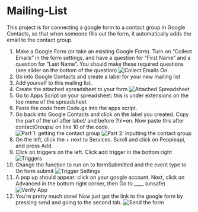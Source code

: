 # Mailing-List

This project is for connecting a google form to a contact group in Google Contacts, so that when someone fills out the form, it automatically adds the email to the contact group. 

1. Make a Google Form (or take an existing Google Form). Turn on “Collect Emails” in the form settings, and have a question for “First Name” and a question for “Last Name”. You should make these required questions (see slider on the bottom of the question)
![Collect Emails On](https://i.ibb.co/LdkC5nL/Fig-1-collect-emails-on.png)
2. Go into Google Contacts and create a label for your new mailing list
3. Add yourself to this mailing list.
4. Create the attached spreadsheet to your form
![Attached Spreadsheet](https://i.ibb.co/Zd5YZgt/attached-spreadsheet.png)
5. Go to Apps Script on your spreadsheet: this is under extensions on the top menu of the spreadsheet
6. Paste the code from Code.gs into the apps script. 
7. Go back into Google Contacts and click on the label you created. Copy the part of the url after label/ and before ?hl=en. Now paste this after contactGroups/ on line 10 of the code.
![Part 1: getting the contact group](https://i.ibb.co/ryB9LzP/contactgroupid.png)
![Part 2: inputting the contact group](https://i.ibb.co/MN7kj3H/input-group-id.png)
8. On the left, click the + next to Services. Scroll and click on Peopleapi, and press Add.
9. Click on triggers on the left. Click add trigger in the bottom right
![Triggers](https://i.ibb.co/PhGwZ6z/trigger.png)
10. Change the function to run on to formSubmitted and the event type to On form submit
![Trigger Settings](https://i.ibb.co/pR1Y7yn/trigger-settings.png)
11. A pop up should appear: click on your google account. Next, click on Advanced in the bottom right corner, then Go to ____ (unsafe)
![Verify App](https://i.ibb.co/XpwsLqB/verify-app.png)
12. You’re pretty much done! Now just get the link to the google form by pressing send and going to the second tab.
![Send the form](https://i.ibb.co/3fGhNR1/send-form.png)
